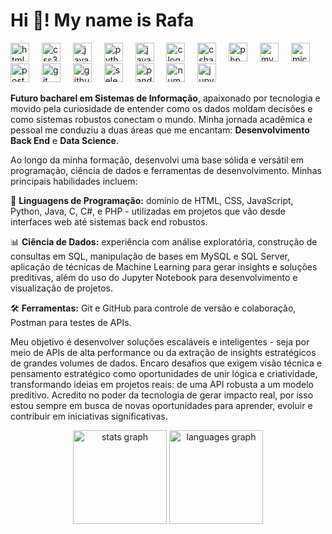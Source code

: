 <h1 align="left">Hi 👋! My name is Rafa</h1>
<div align="left">
  <img src="https://cdn.jsdelivr.net/gh/devicons/devicon/icons/html5/html5-original.svg" height="30" alt="html5 logo"  />
  <img width="12" />
  <img src="https://cdn.jsdelivr.net/gh/devicons/devicon/icons/css3/css3-original.svg" height="30" alt="css3 logo"  />
  <img width="12" />
  <img src="https://skillicons.dev/icons?i=js" height="30" alt="javascript logo"  />
  <img width="12" />
  <img src="https://skillicons.dev/icons?i=py" height="30" alt="python logo"  />
  <img width="12" />
  <img src="https://skillicons.dev/icons?i=java" height="30" alt="java logo"  />
  <img width="12" />
  <img src="https://skillicons.dev/icons?i=c" height="30" alt="c logo"  />
  <img width="12" />
  <img src="https://skillicons.dev/icons?i=cs" height="30" alt="csharp logo"  />
  <img width="12" />
  <img src="https://skillicons.dev/icons?i=php" height="30" alt="php logo"  />
  <img width="12" />
  <img src="https://skillicons.dev/icons?i=mysql" height="30" alt="mysql logo"  />
  <img width="12" />
  <img src="https://cdn.jsdelivr.net/gh/devicons/devicon/icons/microsoftsqlserver/microsoftsqlserver-plain.svg" height="30" alt="microsoftsqlserver logo"  />
  <img width="12" />
  <img src="https://skillicons.dev/icons?i=postman" height="30" alt="postman logo"  />
  <img width="12" />
  <img src="https://skillicons.dev/icons?i=git" height="30" alt="git logo"  />
  <img width="12" />
  <img src="https://skillicons.dev/icons?i=github" height="30" alt="github logo"  />
  <img width="12" />
  <img src="https://cdn.simpleicons.org/selenium/43B02A" height="30" alt="selenium logo"  />
  <img width="12" />
  <img src="https://cdn.jsdelivr.net/gh/devicons/devicon/icons/pandas/pandas-original.svg" height="30" alt="pandas logo"  />
  <img width="12" />
  <img src="https://cdn.jsdelivr.net/gh/devicons/devicon/icons/numpy/numpy-original.svg" height="30" alt="numpy logo"  />
  <img width="12" />
  <img src="https://cdn.jsdelivr.net/gh/devicons/devicon/icons/jupyter/jupyter-original.svg" height="30" alt="jupyter logo"  />
  <img width="12" />
</div>
<p>
<b>Futuro bacharel em Sistemas de Informação</b>, apaixonado por tecnologia e movido pela curiosidade de entender como os dados moldam decisões e como sistemas robustos conectam o mundo. Minha jornada acadêmica e pessoal me conduziu a duas áreas que me encantam: <b>Desenvolvimento Back End</b> e <b>Data Science</b>.

Ao longo da minha formação, desenvolvi uma base sólida e versátil em programação, ciência de dados e ferramentas de desenvolvimento. Minhas principais habilidades incluem:

🧩 <b>Linguagens de Programação:</b> domínio de HTML, CSS, JavaScript, Python, Java, C, C#, e PHP - utilizadas em projetos que vão desde interfaces web até sistemas back end robustos.

📊 <b>Ciência de Dados:</b> experiência com análise exploratória, construção de consultas em SQL, manipulação de bases em MySQL e SQL Server, aplicação de técnicas de Machine Learning para gerar insights e soluções preditivas, além do uso do Jupyter Notebook para desenvolvimento e visualização de projetos.

🛠️ <b>Ferramentas:</b> Git e GitHub para controle de versão e colaboração, Postman para testes de APIs.

Meu objetivo é desenvolver soluções escaláveis e inteligentes - seja por meio de APIs de alta performance ou da extração de insights estratégicos de grandes volumes de dados. Encaro desafios que exigem visão técnica e pensamento estratégico como oportunidades de unir lógica e criatividade, transformando ideias em projetos reais: de uma API robusta a um modelo preditivo. Acredito no poder da tecnologia de gerar impacto real, por isso estou sempre em busca de novas oportunidades para aprender, evoluir e contribuir em iniciativas significativas.
</p>
<div align="center">
  <img src="https://github-readme-stats.vercel.app/api?username=RaffaR902&hide_title=false&hide_rank=false&show_icons=true&include_all_commits=false&count_private=false&disable_animations=false&theme=ayu-mirage&locale=en&hide_border=false" height="150" alt="stats graph"/>
  <img src="https://github-readme-stats.vercel.app/api/top-langs?username=RaffaR902&locale=en&hide_title=false&layout=compact&card_width=320&langs_count=5&theme=ayu-mirage&hide_border=false" height="150" alt="languages graph"/>
</div>
